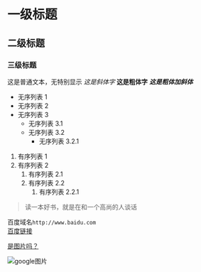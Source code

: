 # 一级标题
## 二级标题
### 三级标题

这是普通文本，无特别显示
*这是斜体字*
**这是粗体字**
***这是粗体加斜体***

- 无序列表 1
- 无序列表 2
- 无序列表 3
  - 无序列表 3.1
  - 无序列表 3.2
    - 无序列表 3.2.1

1. 有序列表 1
2. 有序列表 2
   1. 有序列表 2.1
   2. 有序列表 2.2
      1. 有序列表 2.2.1

> 读一本好书，就是在和一个高尚的人谈话

百度域名`http://www.baidu.com`  
[百度链接](http://www.baidu.com)


[是图片吗？](https://www.google.com/search?q=google%E5%9B%BE%E7%89%87&sca_esv=596150050&biw=1536&bih=730&sxsrf=AM9HkKldLDPUW__3uawglm4e9myoKuGX1Q:1704525231877&tbm=isch&source=iu&ictx=1&vet=1&fir=xgXZIV3TFXBWhM%252CWC24rsZH8TTW8M%252C_%253Bf6SD-OsOtlagBM%252CCDe2R44rYeVQvM%252C_%253BtiENR67pJVIx3M%252C9L2Q5ur9unI11M%252C_%253BWBdY794pRDub6M%252CO7XcCkQhR-_lcM%252C_%253BSOd17VjbGuJ-MM%252CO7XcCkQhR-_lcM%252C_%253BAokIYT31BR0zAM%252C9L2Q5ur9unI11M%252C_%253BZMbG-88zB3NrfM%252CMeY_Je8TtIJUUM%252C_&usg=AI4_-kSa-fDOB1JlkLO-RDRHQMvImGX9pg&sa=X&ved=2ahUKEwjmq9Onm8iDAxXHJEQIHXmdAVEQ_h16BAgxEAE&cshid=1704525245737869#imgrc=f6SD-OsOtlagBM)



![google图片](https://www.google.com/search?q=google%E5%9B%BE%E7%89%87&sca_esv=596150050&biw=1536&bih=730&sxsrf=AM9HkKldLDPUW__3uawglm4e9myoKuGX1Q:1704525231877&tbm=isch&source=iu&ictx=1&vet=1&fir=xgXZIV3TFXBWhM%252CWC24rsZH8TTW8M%252C_%253Bf6SD-OsOtlagBM%252CCDe2R44rYeVQvM%252C_%253BtiENR67pJVIx3M%252C9L2Q5ur9unI11M%252C_%253BWBdY794pRDub6M%252CO7XcCkQhR-_lcM%252C_%253BSOd17VjbGuJ-MM%252CO7XcCkQhR-_lcM%252C_%253BAokIYT31BR0zAM%252C9L2Q5ur9unI11M%252C_%253BZMbG-88zB3NrfM%252CMeY_Je8TtIJUUM%252C_&usg=AI4_-kSa-fDOB1JlkLO-RDRHQMvImGX9pg&sa=X&ved=2ahUKEwjmq9Onm8iDAxXHJEQIHXmdAVEQ_h16BAgxEAE&cshid=1704525245737869#imgrc=f6SD-OsOtlagBM)

